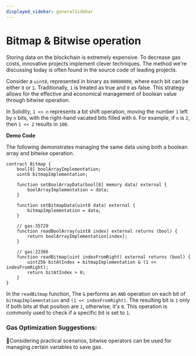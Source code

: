```yaml
---
displayed_sidebar: generalSidebar
---
```


# Bitmap & Bitwise operation

Storing data on the blockchain is extremely expensive. To decrease gas costs, innovative projects implement clever techniques. The method we're discussing today is often found in the source code of leading projects.

Consider a `uint8`, represented in binary as `00000000`, where each bit can be either `0` or `1`. Traditionally, `1` is treated as true and `0` as false. This strategy allows for the effective and economical management of boolean value through bitwise operation.

In Solidity, `1 << n` represents a bit shift operation, moving the number `1` left by `n` bits, with the right-hand vacated bits filled with `0`. For example, if `n` is `2`, then `1 << 2` results in `100`.

**Demo Code**

The following demonstrates managing the same data using both a boolean array and bitwise operation.

```solidity
contract Bitmap {
    bool[8] boolArrayImplementation;
    uint8 bitmapImplementation;

    function setBoolArrayData(bool[8] memory data) external {
        boolArrayImplementation = data;
    }

    function setBitmapData(uint8 data) external {
        bitmapImplementation = data;
    }

    // gas:35729
    function readBoolArray(uint8 index) external returns (bool) {
        return boolArrayImplementation[index];
    }

    // gas:22366
    function readBitmap(uint indexFromRight) external returns (bool) {
        uint256 bitAtIndex = bitmapImplementation & (1 << indexFromRight);
        return bitAtIndex > 0;
    }
}
```

In the `readBitmap` function, The `&` performs an `AND` operation on each bit of `bitmapImplementation` and `(1 << indexFromRight)`. The resulting bit is `1` only if both bits at that position are `1`, otherwise, it's `0`. This operation is commonly used to check if a specific bit is set to `1`.

### Gas Optimization Suggestions:

🌟Considering practical scenarios, bitwise operators can be used for managing certain variables to save gas.
